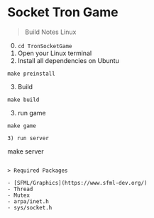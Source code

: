# Socket Tron Game


> Build Notes Linux

0) ```cd TronSocketGame```
1) Open your Linux terminal
2) Install all dependencies on Ubuntu
```
make preinstall
```
3) Build
```
make build
```
3) run game
```
make game
```
```
3) run server
```
make server
```

> Required Packages

- [SFML/Graphics](https://www.sfml-dev.org/)
- Thread
- Mutex
- arpa/inet.h
- sys/socket.h